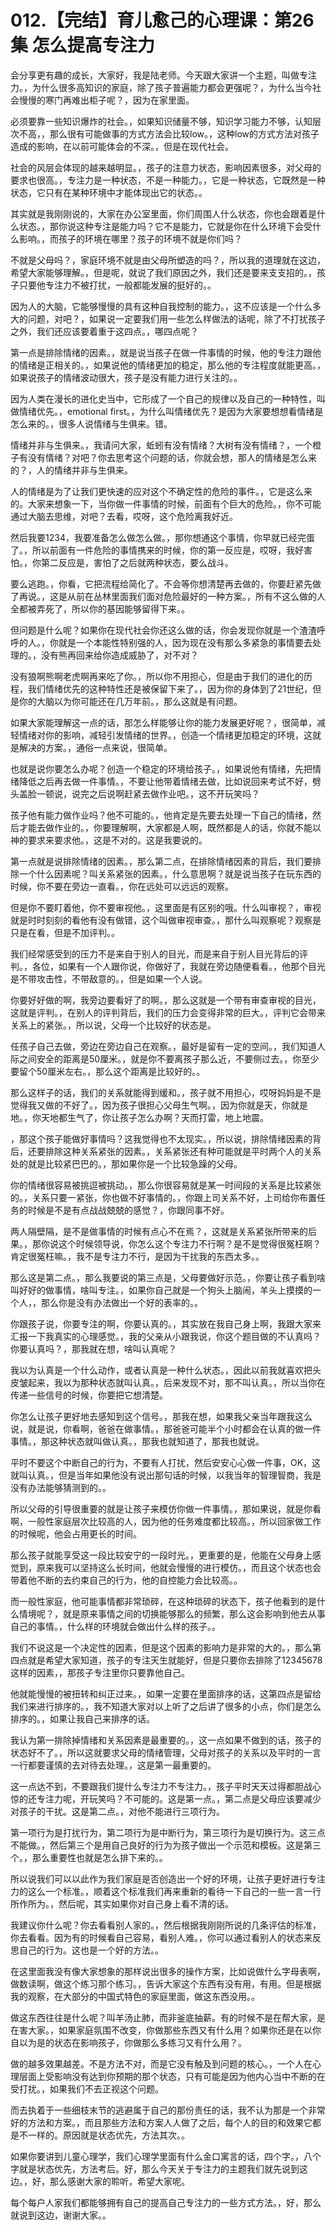# 012.【完结】育儿愈己的心理课：第26集 怎么提高专注力

会分享更有趣的成长，大家好，我是陆老师。今天跟大家讲一个主题，叫做专注力。，为什么很多高知识的家庭，除了孩子普遍能力都会更强呢？，为什么当今社会慢慢的寒门再难出柜子呢？，因为在家里面。

必须要靠一些知识爆炸的社会。，如果知识储量不够，知识学习能力不够，认知层次不高，，那么很有可能做事的方式方法会比较low。，这种low的方式方法对孩子造成的影响，在以前可能体会的不深。，但是在现代社会。

社会的风层会体现的越来越明显。，孩子的注意力状态，影响因素很多，对父母的要求也很高。，专注力是一种状态，不是一种能力。，它是一种状态，它既然是一种状态，它只有在某种环境中才能体现出它的状态。。

其实就是我刚刚说的，大家在办公室里面，你们周围人什么状态，你也会跟着是什么状态。，那你说这种专注是能力吗？它不是能力，它就是你在什么环境下会受什么影响。，而孩子的环境在哪里？孩子的环境不就是你们吗？

不就是父母吗？，家庭环境不就是由父母所塑造的吗？，所以我的道理就在这边，希望大家能够理解。，但是呢，就说了我们原因之外，我们还是要来支支招的。，孩子只要他专注力不被打扰，一般都能发展的挺好的。。

因为人的大脑，它能够慢慢的具有这种自我控制的能力。，这不应该是一个什么多大的问题，对吧？，如果说一定要我们用一些怎么样做法的话呢，除了不打扰孩子之外，我们还应该要着重于这四点。，哪四点呢？

第一点是排除情绪的因素。，就是说当孩子在做一件事情的时候，他的专注力跟他的情绪是正相关的。，如果说他的情绪更加的稳定，那么他的专注程度就能更高。，如果说孩子的情绪波动很大，孩子是没有能力进行关注的。。

因为人类在漫长的进化史当中，它形成了一个自己的规律以及自己的一种特性，叫做情绪优先。，emotional first。，为什么叫情绪优先？是因为大家要想想看情绪是怎么来的。，很多人说情绪与生俱来。错。

情绪并非与生俱来。，我请问大家，蚯蚓有没有情绪？大树有没有情绪？，一个橙子有没有情绪？对吧？你去思考这个问题的话，你就会想，那人的情绪是怎么来的？，人的情绪并非与生俱来。

人的情绪是为了让我们更快速的应对这个不确定性的危险的事件。，它是这么来的。大家来想象一下，当你做一件事情的时候，前面有个巨大的危险。，你不可能通过大脑去思维，对吧？去看，哎呀，这个危险离我好近。

然后我要1234，我要准备怎么做怎么做。，那你想通这个事情，你早就已经完蛋了。，所以前面有一件危险的事情携来的时候，你的第一反应是，哎呀，我好害怕。，你第二反应是，害怕了之后就两种状态，要么战斗。

要么逃跑。，你看，它把流程给简化了。不会等你想清楚再去做的，你要赶紧先做了再说。，这是从前在丛林里面我们面对危险最好的一种方案。，所有不这么做的人全都被弄死了，所以你的基因能够留得下来。。

但问题是什么呢？如果你在现代社会你还这么做的话，你会发现你就是一个渣渣呼呼的人。，你就是一个本能性特别强的人，因为现在没有那么多紧急的事情要去处理的。，没有熊再回来给你造成威胁了，对不对？

没有狼啊熊啊老虎啊再来吃了你。，所以你不用担心，但是由于我们的进化的历程，我们情绪优先的这种特性还是被保留下来了。，因为你的身体到了21世纪，但是你的大脑以为你可能还在几万年前。，那么这就是有问题。

如果大家能理解这一点的话，那怎么样能够让你的能力发展更好呢？，很简单，减轻情绪对你的影响，减轻引发情绪的世界。，创造一个情绪更加稳定的环境，这就是解决的方案。，通俗一点来说，很简单。

也就是说你要怎么办呢？创造一个稳定的环境给孩子。，如果说他有情绪，先把情绪降低之后再去做一件事情。，不要让他带着情绪去做，比如说回来考试不好，劈头盖脸一顿说，说完之后说啊赶紧去做作业吧。，这不开玩笑吗？

孩子他有能力做作业吗？他不可能的。，他肯定是先要去处理一下自己的情绪，然后才能去做作业的。，你要理解啊，大家都是人啊，既然都是人的话，你就不能以神的要求来要求他。，这是不对的。这是我要说的。

第一点就是说排除情绪的因素。，那么第二点，在排除情绪因素的背后，我们要排除一个什么因素呢？叫关系紧张的因素。，什么意思啊？就是说当孩子在玩东西的时候，你不要在旁边一直看。，你在远处可以远远的观察。

但是你不要盯着他，你不要审视他。，这里面是有区别的哦。什么叫审视？，审视就是时时刻刻的看他有没有做错，这个叫做审视审查。，那什么叫观察呢？观察是只是在看，但是不加评判。。

我们经常感受到的压力不是来自于别人的目光，而是来自于别人目光背后的评判。，各位，如果有一个人跟你说，你做好了，我就在旁边随便看看。，他那个目光是不带攻击性，不带敌意的。，但是如果一个人说。

你要好好做的啊，我旁边要看好了的啊。，那么这就是一个带有审查审视的目光，这就是评判。，在别人的评判背后，我们的压力会变得非常的巨大。，评判它会带来关系上的紧张。，所以说，父母一个比较好的状态是。

任孩子自己去做，旁边在旁边自己在观察。，最好是留有一定的空间。，我们知道人际之间安全的距离是50厘米。，就是你不要离孩子那么近，不要侧过去。，你至少要留个50厘米左右。，那么这个距离是比较好的。。

那么这样子的话，我们的关系就能得到缓和。，孩子就不用担心，哎呀妈妈是不是觉得我又做的不好了。，因为孩子很担心父母生气啊。，因为你就是天，你就是地。，你天地都生气了，你让孩子怎么办啊？天而打雷，地上地震。

，那这个孩子能做好事情吗？这我觉得也不太现实。，所以说，排除情绪因素的背后，还要排除这种关系紧张的因素。，关系紧张还有种可能就是平时两个人的关系处的就是比较紧巴巴的。，那如果你是一个比较急躁的父母。

你的情绪很容易被挑逗被挑动。，那么你很容易就是某一时间段的关系是比较紧张的。，关系只要一紧张，你也做不好事情的。，你跟上司关系不好，上司给你布置任务的时候是不是有点战战兢兢的感觉？，你跟同事不好。

两人隔壁隔，是不是做事情的时候有点心不在焉？，这就是关系紧张所带来的后果。，那你说这个时候领导说，你怎么这个专注力不行啊？是不是觉得很冤枉啊？肯定很冤枉嘛。，我不是专注力不行，是因为干扰我的东西太多。。

那么这是第二点。，那么我要说的第三点是，父母要做好示范。，你要让孩子看到啥叫好好的做事情，啥叫专注。，如果你自己就是一个狗头上脑闹，羊头上摸摸的一个人，，那么你是没有办法做出一个好的表率的。。

你跟孩子说，你要专注的啊，你要认真的。，其实放在我自己身上啊，我跟大家来汇报一下我真实的心理感觉。，我的父亲从小跟我说，你这个题目做的不认真吗？你要认真吗？，那我就在想，啥叫认真呢？

我以为认真是一个什么动作，或者认真是一种什么状态。，因此以前我就喜欢把头皮皱起来，我以为那种状态就叫认真。，后来发现不对，那不叫认真。，所以当你在传递一些信号的时候，你要把它想清楚。

你怎么让孩子更好地去感知到这个信号。，那我在想，如果我父亲当年跟我这么说，就是说，你看啊，爸爸在做事情。，那爸爸可能半个小时都会在认真的做一件事情。，那这种状态就叫做认真。，那我也就知道了，那我也就说。

平时不要这个中断自己的行为，不要有人打扰，然后安安心心做一件事，OK，这就叫认真。，但是当年如果他没有说出那句话的时候，以我当年的智理智商，我是没有办法能够猜测到的。。

所以父母的引导很重要的就是让孩子来模仿你做一件事情。，那如果说，就是你看啊，一般性家庭层次比较高的人，因为他的任务难度都比较高。，所以回家做工作的时候呢，他会占用更长的时间。

那么孩子就能享受这一段比较安宁的一段时光。，更重要的是，他能在父母身上感觉到，原来我可以坚持这么长时间，他就会慢慢的进行模仿。，而且这个状态也会带着他不断的去约束自己的行为，他的自控能力会比较高。。

而一般性家庭，他可能事情都非常琐碎，在这种琐碎的状态下，孩子他看到的是什么情境呢？，就是原来事情之间的切换能够那么的频繁，那么这会影响到他去从事自己的事情。，什么样的环境就会做出什么样的孩子。。

我们不说这是一个决定性的因素，但是这个因素的影响力是非常的大的。，那么第四点就是希望大家知道，孩子的专注天生就能好，但是只要你去排除了12345678这样的因素，，那孩子专注里你只要靠他自己。

他就能慢慢的被扭转和纠正过来。，如果一定要在里面排序的话，这第四点是留给我们来进行排序的。，我不知道大家对以上听了之后讲了很多的小点，你们是怎么排序的。，如果让我自己来排序的话。

我认为第一排除掉情绪和关系因素是最重要的。，这一点如果不做到的话，孩子的状态好不了。，所以这就要求父母的情绪管理，父母对孩子的关系以及平时的一言一行都要谨慎的去对待去处理。，这是第一最重要的。

这一点达不到，不要跟我们提什么专注力不专注力。，孩子平时天天过得都胆战心惊的还专注力呢，开玩笑吗？不可能的。这是第一点。，第二点是父母应该要减少对孩子的干扰。这是第二点。，对他不能进行三项行为。

第一项行为是打扰行为，第二项行为是中断行为，第三项行为是切换行为。这三点不能做。，然后第三个是用自己良好的行为为孩子做出一个示范和模板。这是第三个。，那么重要性也就是怎么排下来的。。

所以说我们可以以此作为我们家庭是否创造出一个好的环境，让孩子更好进行专注力的这么一个标准。，顺着这个标准我们再来重新的看待一下自己的一些一言一行所作所为。，然后呢，其实如果你对自己身上看不清的话。

我建议你什么呢？你去看看别人家的。，然后根据我刚刚所说的几条评估的标准，你去看看。因为有的时候看自己容易，看别人难。，你可以通过看别人的状态来反思自己的行为。这也是一个好的方法。。

在这里面我没有像大家想象的那样说出很多的操作方案，比如说做什么字母表啊，做数读啊，做这个练习那个练习。，告诉大家这个东西有没有用，有用。但是根据我的观察，在大部分的中国式特色的家庭里面，做这东西没用。。

做这东西往往是什么呢？叫羊汤止肺，而非釜底抽薪。有的时候不是在帮大家，是在害大家。，如果家庭氛围不改变，你做那些东西又有什么用？如果你还是在以你自以为是的状态在影响孩子，你做那么多练习又有什么用？。

做的越多效果越差。不是方法不对，而是它没有触及到问题的核心。，一个人在心理层面上受影响没有达到你预期的那个状态，只有可能是因为他内心当中不断的在受打扰。，如果我们不去正视这个问题。

而去执着于一些细枝末节的逃避属于自己的那份责任的话，我不认为那是一个非常好的方法和方案。，而且那些方法和方案人人做了之后，每个人的目的和效果它都是不一样的。原因就是状态优先，方法其次。。

如果你要讲到儿童心理学，我们心理学里面有什么金口寓言的话，四个字。，八个字就是状态优先，方法考后。好，那么今天关于专注力的主题我们就先说到这边。，好，那么感谢大家的聆听，希望大家呢。

每个每户人家我们都能够拥有自己的提高自己专注力的一些方式方法。，好，那么就说到这边，谢谢大家。。